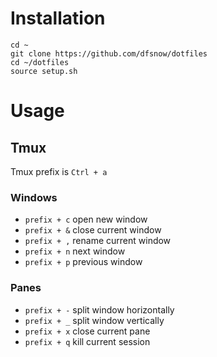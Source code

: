 # Installation

```
cd ~
git clone https://github.com/dfsnow/dotfiles
cd ~/dotfiles
source setup.sh
```

# Usage

## Tmux

Tmux prefix is `Ctrl + a`

### Windows

* `prefix + c` open new window
* `prefix + &` close current window
* `prefix + ,` rename current window
* `prefix + n` next window
* `prefix + p` previous window

### Panes

* `prefix + -` split window horizontally
* `prefix + _` split window vertically
* `prefix + x` close current pane
* `prefix + q` kill current session


